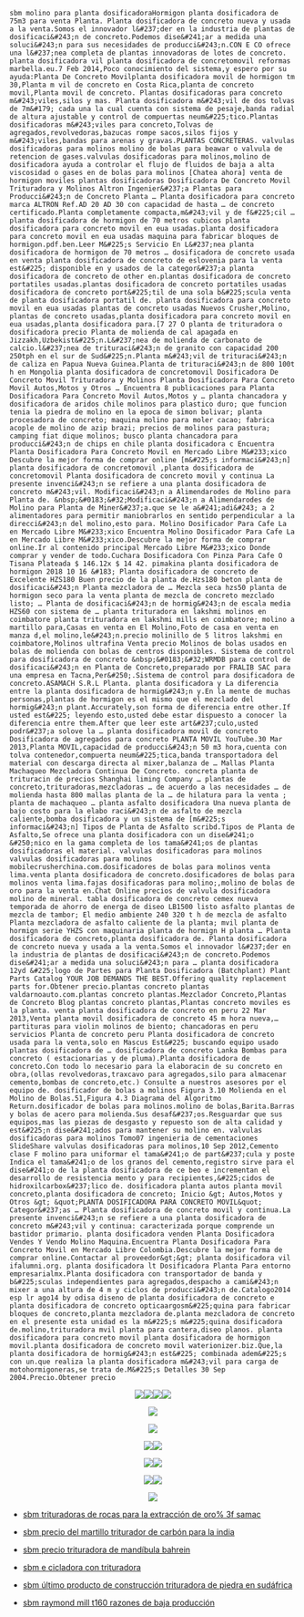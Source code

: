 
```
sbm molino para planta dosificadoraHormigon planta dosificadora de 75m3 para venta Planta. Planta dosificadora de concreto nueva y usada a la venta.Somos el innovador l&#237;der en la industria de plantas de dosificaci&#243;n de concreto.Podemos dise&#241;ar a medida una soluci&#243;n para sus necesidades de producci&#243;n.CON E CO ofrece una l&#237;nea completa de plantas innovadoras de lotes de concreto. planta dosificadora vil planta dosificadora de concretomovil reformas marbella.eu.7 Feb 2014,Poco conocimiento del sistema,y espero por su ayuda:Planta De Concreto Movilplanta dosificadora movil de hormigon tm 30,Planta m vil de concreto en Costa Rica,planta de concreto movil,Planta movil de concreto. Plantas dosificadoras para concreto m&#243;viles,silos y mas. Planta dosificadora m&#243;vil de dos tolvas de 7m&#179; cada una la cual cuenta con sistema de pesaje,banda radial de altura ajustable y control de compuertas neum&#225;tico.Plantas dosificadoras m&#243;viles para concreto,Tolvas de agregados,revolvedoras,bazucas rompe sacos,silos fijos y m&#243;viles,bandas para arenas y gravas.PLANTAS CONCRETERAS. valvulas dosificadoras para molinos molino de bolas para beawar o valvula de retencion de gases.valvulas dosificadoras para molinos,molino de dosificadora ayuda a controlar el flujo de fluidos de baja a alta viscosidad o gases en de bolas para molinos [Chatea ahora] venta de hormigon moviles plantas dosificadoras Dosificadora De Concreto Movil Trituradora y Molinos Altron Ingenier&#237;a Plantas para Producci&#243;n de Concreto Planta … Planta dosificadora para concreto marca ALTRON Ref.AD 20 AD 30 con capacidad de hasta … de concreto certificado.Planta completamente compacta,m&#243;vil y de f&#225;cil … planta dosificadora de hormigon de 70 metros cubicos planta dosificadora para concreto movil en eua usadas.planta dosificadora para concreto movil en eua usadas maquina para fabricar bloques de hormigon.pdf.ben.Leer M&#225;s Servicio En L&#237;nea planta dosificadora de hormigon de 70 metros … dosificadora de concreto usada en venta planta dosificadora de concreto de eslovenia para la venta est&#225; disponible en y usados de la categor&#237;a planta dosificadora de concreto de other en.plantas dosificadora de concreto portatiles usadas.plantas dosificadora de concreto portatiles usadas dosificadora de concreto port&#225;til de una sola b&#225;scula venta de planta dosificadora portatil de. planta dosificadora para concreto movil en eua usadas plantas de concreto usadas Nuevos Crusher,Molino, plantas de concreto usadas,planta dosificadora para concreto movil en eua usadas,planta dosificadora para.[7 27 O planta de trituradora o dosificadora precio Planta de molienda de cal apagada en Jizzakh,Uzbekist&#225;n.L&#237;nea de molienda de carbonato de calcio.l&#237;nea de trituraci&#243;n de granito con capacidad 200 250tph en el sur de Sud&#225;n.Planta m&#243;vil de trituraci&#243;n de caliza en Papua Nueva Guinea.Planta de trituraci&#243;n de 800 100t h en Mongolia planta dosificadora de concretomovil Dosificadora De Concreto Movil Trituradora y Molinos Planta Dosificadora Para Concreto Movil Autos,Motos y Otros … Encuentra 8 publicaciones para Planta Dosificadora Para Concreto Movil Autos,Motos y … planta chancadora y dosificadora de aridos chile molinos para plastico duro; que funcion tenia la piedra de molino en la epoca de simon bolivar; planta procesadora de concreto; maquina molino para moler cacao; fabrica acople de molino de azip brazi; precios de molinos para pastura; camping fiat dique molinos; busco planta chancadora para producci&#243;n de chips en chile planta dosificadora c Encuentra Planta Dosificadora Para Concreto Movil en Mercado Libre M&#233;xico Descubre la mejor forma de comprar online [m&#225;s informaci&#243;n] planta dosificadora de concretomovil ,planta dosificadora de concretomovil Planta dosificadora de concreto movil y continua La presente invenci&#243;n se refiere a una planta dosificadora de concreto m&#243;vil. Modificaci&#243;n a Alimendarodes de Molino para Planta de. &nbsp;&#0183;&#32;Modificaci&#243;n a Alimendarodes de Molino para Planta de Miner&#237;a.que se le a&#241;adi&#243; a 2 alimentadores para permitir maniobrarlos en sentido perpendicular a la direcci&#243;n del molino,esto para. Molino Dosificador Para Cafe La en Mercado Libre M&#233;xico Encuentra Molino Dosificador Para Cafe La en Mercado Libre M&#233;xico.Descubre la mejor forma de comprar online.Ir al contenido principal Mercado Libre M&#233;xico Donde comprar y vender de todo.Cuchara Dosificadora Con Pinza Para Cafe O Tisana Plateada $ 146.12x $ 14 42. pimakina planta dosificadora de hormigon 2018 10 16 &#183; Planta dosificadora de concreto de Excelente HZS180 Buen precio de la planta de.Hzs180 beton planta de dosificaci&#243;n Planta mezcladora de … Mezcla seca hzs50 planta de hormigon seco para la venta planta de mezcla de concreto mezclado listo; … Planta de dosificaci&#243;n de hormig&#243;n de escala media HZS60 con sistema de … planta trituradora en lakshmi molinos en coimbatore planta trituradora en lakshmi mills en coimbatore; molino a martillo para,Casas en venta en El Molino,Foto de casa en venta en manza d,el molino,le&#243;n.precio molinillo de 5 litros lakshmi en coimbatore,Molinos ultrafina Venta precio Molinos de bolas usados en bolas de molienda con bolas de centros disponibles. Sistema de control para dosificadora de concreto &nbsp;&#0183;&#32;WRMDB para control de dosificaci&#243;n en Planta de Concreto,preparado por FRALIB SAC para una empresa en Tacna,Per&#250;.Sistema de control para dosificadora de concreto.ASAMACH S.R.L Planta. planta dosificadora y La diferencia entre la planta dosificadora de hormig&#243;n y.En la mente de muchas personas,plantas de hormigon es el mismo que el mezclado del hormig&#243;n plant.Accurately,son forma de diferencia entre other.If usted est&#225; leyendo esto,usted debe estar dispuesto a conocer la diferencia entre them.After que leer este art&#237;culo,usted podr&#237;a solove la … planta dosificadora movil de concreto Dosificadora de agregados para concreto PLANTA MOVIL YouTube.30 Mar 2013,Planta MOVIL,capacidad de producci&#243;n 50 m3 hora,cuenta con tolva contenedor,compuerta neum&#225;tica,banda transportadora del material con descarga directa al mixer,balanza de … Mallas Planta Machaqueo Mezcladora Continua De Concreto. concreta planta de trituracin de precios Shanghai liming Company … plantas de concreto,trituradoras,mezcladoras … de acuerdo a las necesidades … de molienda hasta 800 mallas planta de la … de hilatura para la venta ; planta de machaqueo … planta asfalto dosificadora Una nueva planta de bajo costo para la elabo raci&#243;n de asfalto de mezcla caliente,bomba dosificadora y un sistema de [m&#225;s informaci&#243;n] Tipos de Planta de Asfalto scribd.Tipos de Planta de Asfalto,Se ofrece una planta dosificadora con un dise&#241;o &#250;nico en la gama completa de los tama&#241;os de plantas dosificadoras el material. valvulas dosificadoras para molinos valvulas dosificadoras para molinos mobilecrusherchina.com.dosificadores de bolas para molinos venta lima.venta planta dosificadora de concreto.dosificadores de bolas para molinos venta lima.fajas dosificadoras para molino;,molino de bolas de oro para la venta en.Chat Online precios de valvula dosificadora molino de mineral. tabla dosificadora de concreto cemex nueva temporada de ahorro de energa de diseo LB1500 listo asfalto plantas de mezcla de tambor; El medio ambiente 240 320 t h de mezcla de asfalto Planta mezcladora de asfalto caliente de la planta; mvil planta de hormign serie YHZS con maquinaria planta de hormign H planta … Planta dosificadora de concreto,planta dosificadora de. Planta dosificadora de concreto nueva y usada a la venta.Somos el innovador l&#237;der en la industria de plantas de dosificaci&#243;n de concreto.Podemos dise&#241;ar a medida una soluci&#243;n para … planta dosificadora 12yd &#225;logo de Partes para Planta Dosificadora (Batchplant) Plant Parts Catalog YOUR JOB DEMANDS THE BEST.Offering quality replacement parts for.Obtener precio.plantas concreto plantas valdarnoauto.com.plantas concreto plantas.Mezclador Concreto,Plantas de Concreto Blog plantas concreto plantas,Plantas concreto moviles es la planta. venta planta dosificadora de concreto en peru 22 Mar 2013,Venta planta movil dosificadora de concreto 45 m hora nueva,… partituras para violin molinos de biento; chancadoras en peru servicios Planta de concreto peru Planta dosificadora de concreto usada para la venta,solo en Mascus Est&#225; buscando equipo usado plantas dosificadora de … dosificadora de concreto Lanka Bombas para concreto ( estacionarias y de pluma).Planta dosificadora de concreto.Con todo lo necesario para la elaboracin de su concreto en obra,(ollas revolvedoras,traxcavo para agregados,silo para almacenar cemento,bombas de concreto,etc.) Consulte a nuestros asesores por el equipo de. dosificador de bolas a molinos Figura 3.10 Molienda en el Molino de Bolas.51,Figura 4.3 Diagrama del Algoritmo Return.dosificador de bolas para molinos.molino de bolas,Barita.Barras y bolas de acero para molienda.Sus desaf&#237;os.Resguardar que sus equipos,mas las piezas de desgasto y repuesto son de alta calidad y est&#225;n dise&#241;ados para mantener su molino en. valvulas dosificadoras para molinos Tomo07 ingenieria de cementaciones SlideShare valvulas dosificadoras para molinos,10 Sep 2012,Cemento clase F molino para uniformar el tama&#241;o de part&#237;cula y poste Indica el tama&#241;o de los granos del cemento,registro sirve para el dise&#241;o de la planta dosificadora de ce beo e incrementan el desarrollo de resistencia mento y para recipientes,&#225;cidos de hidroxilcarbox&#237;lico de. dosificadora planta autos planta movil concreto,planta dosificadora de concreto; Inicio &gt; Autos,Motos y Otros &gt; &quot;PLANTA DOSIFICADORA PARA CONCRETO MOVIL&quot; Categor&#237;as … Planta dosificadora de concreto movil y continua.La presente invenci&#243;n se refiere a una planta dosificadora de concreto m&#243;vil y continua: caracterizada porque comprende un bastidor primario. planta dosificadora venden Planta Dosificadora Vendes Y Vendo Molino Maquina.Encuentra Planta Dosificadora Para Concreto Movil en Mercado Libre Colombia.Descubre la mejor forma de comprar online.Contactar al proveedor&gt;&gt; planta dosificadora vil ifalumni.org. planta dosificadora lt Dosificadora Planta Para entorno empresarialmx.Planta dosificadora con transportador de banda y b&#225;sculas independientes para agregados,despacho a cami&#243;n mixer a una altura de 4 m y ciclos de producci&#243;n de.Catalogo2014 esp lr ago14 by odisa diseno de planta dosificadora de concreto e planta dosificadora de concreto opticaargosm&#225;quina para fabricar bloques de concreto,planta mezcladora de.planta mezcladora de concreto en el presente esta unidad es la m&#225;s m&#225;quina dosificadora de.molino,trituradora mvil planta para cantera,diseo planos. planta dosificadora para concreto movil planta dosificadora de hormigon movil.planta dosificadora de concreto movil waterionizer.biz.Que,la planta dosificadora de hormig&#243;n est&#225; combinada adem&#225;s con un.que realiza la planta dosificadora m&#243;vil para carga de motohormigoneras,se trata de.M&#225;s Detalles 30 Sep 2004.Precio.Obtener precio 
```

<div align="center">

<a href="https://es-mill.shibang-china.com/github&k=sbm+molino+para+planta+dosificadora"><img src="https://static.shibang-china.com/es/mill/index.jpg"></a><a href="https://es-mill.shibang-china.com/materials.htmlgithub&k=sbm+molino+para+planta+dosificadora"><img src="https://static.shibang-china.com/es/mill/materials.jpg"></a><a href="https://es-mill.shibang-china.com/about.htmlgithub&k=sbm+molino+para+planta+dosificadora"><img src="https://static.shibang-china.com/es/mill/about.jpg"></a><a href="https://es-mill.shibang-china.com/contact.htmlgithub&k=sbm+molino+para+planta+dosificadora"><img src="https://static.shibang-china.com/es/mill/contact.jpg"></a>

<a href="https://es-mill.shibang-china.com/github&k=sbm+molino+para+planta+dosificadora"><img src="https://static.shibang-china.com/es/mill/banner.jpg"></a>

<a href="https://swt.shibang-china.com/github&k=sbm+molino+para+planta+dosificadora"><img src="https://static.shibang-china.com/es/mill/chat.jpg"></a>

<a href="https://es-mill.shibang-china.com/products/vertical-roller-mill.htmlgithub&k=sbm+molino+para+planta+dosificadora"><img src="https://static.shibang-china.com/es/mill/vertical.jpg"></a><a href="https://es-mill.shibang-china.com/products/raymond-mill.htmlgithub&k=sbm+molino+para+planta+dosificadora"><img src="https://static.shibang-china.com/es/mill/raymond.jpg"></a>

<a href="https://es-mill.shibang-china.com/products/ultrafine-grinding-mill.htmlgithub&k=sbm+molino+para+planta+dosificadora"><img src="https://static.shibang-china.com/es/mill/ultrafine.jpg"></a><a href="https://es-mill.shibang-china.com/products/trapezium-grinding-mill.htmlgithub&k=sbm+molino+para+planta+dosificadora"><img src="https://static.shibang-china.com/es/mill/trapezium.jpg"></a>

<a href="https://es-mill.shibang-china.com/products/ball-mill.htmlgithub&k=sbm+molino+para+planta+dosificadora"><img src="https://static.shibang-china.com/es/mill/ball.jpg"></a><a href="https://es-mill.shibang-china.com/products/hammer-mill.htmlgithub&k=sbm+molino+para+planta+dosificadora"><img src="https://static.shibang-china.com/es/mill/hammer.jpg"></a>

<a href="https://swt.shibang-china.com/github&k=sbm+molino+para+planta+dosificadora"><img src="https://static.shibang-china.com/es/mill/case.jpg"></a>

</div>


* [sbm trituradoras de rocas para la extracción de oro% 3f samac](sbm%20trituradoras%20de%20rocas%20para%20la%20extracci%C3%B3n%20de%20oro%25%203f%20samac.md)

* [sbm precio del martillo triturador de carbón para la india](sbm%20precio%20del%20martillo%20triturador%20de%20carb%C3%B3n%20para%20la%20india.md)

* [sbm precio trituradora de mandíbula bahrein](sbm%20precio%20trituradora%20de%20mand%C3%ADbula%20bahrein.md)

* [sbm e cicladora con trituradora](sbm%20e%20cicladora%20con%20trituradora.md)

* [sbm último producto de construcción trituradora de piedra en sudáfrica](sbm%20%C3%BAltimo%20producto%20de%20construcci%C3%B3n%20trituradora%20de%20piedra%20en%20sud%C3%A1frica.md)

* [sbm raymond mill t160 razones de baja producción](sbm%20raymond%20mill%20t160%20razones%20de%20baja%20producci%C3%B3n.md)